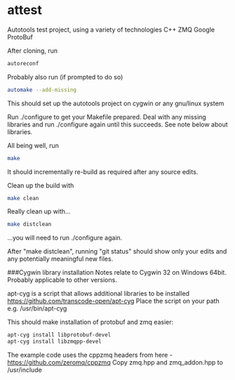 # attest
Autotools test project, using a variety of technologies
C++
ZMQ 
Google ProtoBuf

After cloning, run 
```bash
autoreconf
```
Probably also run (if prompted to do so)
```bash
automake --add-missing
```

This should set up the autotools project on cygwin or any gnu/linux system

Run ./configure to get your Makefile prepared. 
Deal with any missing libraries and run ./configure again until this succeeds.
See note below about libraries.

All being well, run
```bash
make
```
It should incrementally re-build as required after any source edits.

Clean up the build with 
```bash
make clean
```

Really clean up with...
```bash
make distclean
```
...you will need to run ./configure again.

After "make distclean", running "git status" should show only your edits and any potentially meaningful new files.


###Cygwin library installation
Notes relate to Cygwin 32 on Windows 64bit. Probably applicable to other versions.

apt-cyg is a script that allows additional libraries to be installed
https://github.com/transcode-open/apt-cyg
Place the script on your path e.g. /usr/bin/apt-cyg

This should make installation of protobuf and zmq easier:
```bash
apt-cyg install libprotobuf-devel
apt-cyg install libzmqpp-devel
```

The example code uses the cppzmq headers from here - https://github.com/zeromq/cppzmq
Copy zmq.hpp and zmq_addon.hpp to /usr/include


